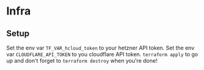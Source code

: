 # Infra


## Setup

Set the env var `TF_VAR_hcloud_token` to your hetzner API token.
Set the env var `CLOUDFLARE_API_TOKEN` to you cloudflare API token.
`terraform apply` to go up and don't forget to `terraform destroy` when you're done!
